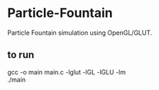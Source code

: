# Particle-Fountain

Particle Fountain simulation using OpenGL/GLUT.

## to run
gcc -o main main.c -lglut -lGL -lGLU -lm  
./main

